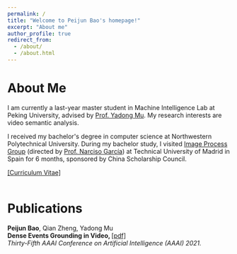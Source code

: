 ```yaml
---
permalink: /
title: "Welcome to Peijun Bao's homepage!"
excerpt: "About me"
author_profile: true
redirect_from: 
  - /about/
  - /about.html
---
```


About Me
======
I am  currently a last-year master student in Machine Intelligence Lab at Peking University, advised by [Prof. Yadong Mu](http://www.muyadong.com/). My research interests are video semantic analysis.

I received my bachelor's degree in computer science at Northwestern Polytechnical University. During my bachelor study, I visited [Image Process Group](https://www.gti.ssr.upm.es/) (directed by [Prof. Narciso García](https://www.gti.ssr.upm.es/narciso-garcia)) at Technical University of Madrid in Spain for 6 months, sponsored by China Scholarship Council.

[[Curriculum Vitae]](https://peijunbao.github.io/files/paper1.pdf)
<br />
<br />


Publications
======
<strong>Peijun Bao</strong>, Qian Zheng, Yadong Mu<br />
<strong>Dense Events Grounding in Video, </strong> [[pdf]](https://peijunbao.github.io/files/PeijunBao_AAAI21_DenseEventsGrounding.pdf) <br />
<i>Thirty-Fifth AAAI Conference on Artificial Intelligence (AAAI) 2021.</i>
